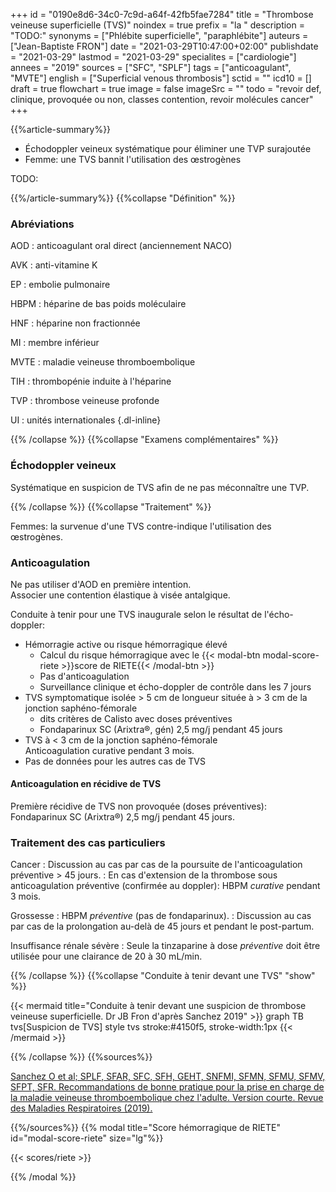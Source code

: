 +++
id = "0190e8d6-34c0-7c9d-a64f-42fb5fae7284"
title = "Thrombose veineuse superficielle (TVS)"
noindex = true
prefix = "la "
description = "TODO:"
synonyms = ["Phlébite superficielle", "paraphlébite"]
auteurs = ["Jean-Baptiste FRON"]
date = "2021-03-29T10:47:00+02:00"
publishdate = "2021-03-29"
lastmod = "2021-03-29"
specialites = ["cardiologie"]
annees = "2019"
sources = ["SFC", "SPLF"]
tags = ["anticoagulant", "MVTE"]
english = ["Superficial venous thrombosis"]
sctid = ""
icd10 = []
draft = true
flowchart = true
image = false
imageSrc = ""
todo = "revoir def, clinique, provoquée ou non, classes contention, revoir molécules cancer"
+++

{{%article-summary%}}

- Échodoppler veineux systématique pour éliminer une TVP surajoutée
- Femme: une TVS bannit l'utilisation des œstrogènes

TODO:

{{%/article-summary%}}
{{%collapse "Définition" %}}

### Abréviations

AOD
: anticoagulant oral direct (anciennement NACO)

AVK
: anti-vitamine K

EP
: embolie pulmonaire

HBPM
: héparine de bas poids moléculaire

HNF
: héparine non fractionnée

MI
: membre inférieur

MVTE
: maladie veineuse thromboembolique

TIH
: thrombopénie induite à l'héparine

TVP
: thrombose veineuse profonde

UI
: unités internationales
{.dl-inline}

{{% /collapse %}}
{{%collapse "Examens complémentaires" %}}

### Échodoppler veineux

Systématique en suspicion de TVS afin de ne pas méconnaître une TVP.

{{% /collapse %}}
{{%collapse "Traitement" %}}

Femmes: la survenue d'une TVS contre-indique l'utilisation des œstrogènes.

### Anticoagulation

Ne pas utiliser d'AOD en première intention.  
Associer une contention élastique à visée antalgique.

Conduite à tenir pour une TVS inaugurale selon le résultat de l'écho-doppler:

- Hémorragie active ou risque hémorragique élevé
  - Calcul du risque hémorragique avec le {{< modal-btn modal-score-riete >}}score de RIETE{{< /modal-btn >}}
  - Pas d'anticoagulation
  - Surveillance clinique et écho-doppler de contrôle dans les 7 jours
- TVS symptomatique isolée > 5 cm de longueur située à > 3 cm de la jonction saphéno-fémorale
  - dits critères de Calisto avec doses préventives
  - Fondaparinux SC (Arixtra®, gén) 2,5 mg/j pendant 45 jours
- TVS à < 3 cm de la jonction saphéno-fémorale  
Anticoagulation curative pendant 3 mois.
- Pas de données pour les autres cas de TVS

#### Anticoagulation en récidive de TVS

Première récidive de TVS non provoquée (doses préventives): Fondaparinux SC (Arixtra®) 2,5 mg/j pendant 45 jours.

### Traitement des cas particuliers

Cancer
: Discussion au cas par cas de la poursuite de l'anticoagulation préventive > 45 jours.
: En cas d'extension de la thrombose sous anticoagulation préventive (confirmée au doppler): HBPM *curative* pendant 3 mois.

Grossesse
: HBPM *préventive* (pas de fondaparinux).
: Discussion au cas par cas de la prolongation au-delà de 45 jours et pendant le post-partum.

Insuffisance rénale sévère
: Seule la tinzaparine à dose *préventive* doit être utilisée pour une clairance de 20 à 30 mL/min.

{{% /collapse %}}
{{%collapse "Conduite à tenir devant une TVS" "show" %}}

{{< mermaid title="Conduite à tenir devant une suspicion de thrombose veineuse superficielle. Dr JB Fron d'après Sanchez 2019" >}}
graph TB
  tvs[Suspicion de TVS]
  style tvs stroke:#4150f5, stroke-width:1px
{{< /mermaid >}}

{{% /collapse %}}
{{%sources%}}

[Sanchez O et al; SPLF, SFAR, SFC, SFH, GEHT, SNFMI, SFMN, SFMU, SFMV, SFPT, SFR. Recommandations de bonne pratique pour la prise en charge de la maladie veineuse thromboembolique chez l'adulte. Version courte. Revue des Maladies Respiratoires (2019).](https://www.sciencedirect.com/science/article/abs/pii/S0761842519300051)

{{%/sources%}}
{{% modal title="Score hémorragique de RIETE" id="modal-score-riete" size="lg"%}}

{{< scores/riete >}}

{{% /modal %}}
